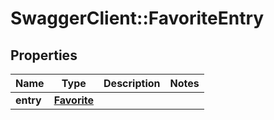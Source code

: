# SwaggerClient::FavoriteEntry

## Properties
Name | Type | Description | Notes
------------ | ------------- | ------------- | -------------
**entry** | [**Favorite**](Favorite.md) |  | 


